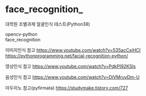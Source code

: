 # face_recognition_
대학원 조별과제 얼굴인식 테스트(Python38)

opencv-python <br>
face_recognition


이미지인식 참고
https://www.youtube.com/watch?v=535acCxjHCI       
https://pythonprogramming.net/facial-recognition-python/

영상인식 참고
https://www.youtube.com/watch?v=PdkPI92KSIs

음성인식 참고
https://www.youtube.com/watch?v=DiVMruyDm-U

아두이노 참고(pyfirmata)
https://studymake.tistory.com/727
